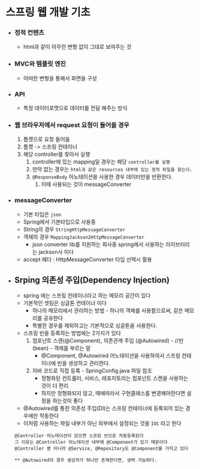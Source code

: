 # 스프링 웹 개발 기초

- ### 정적 컨텐츠
    - html과 같이 아무런 변형 없이 그대로 보여주는 것
- ### MVC와 템플릿 엔진
    - 어떠한 변형을 통해서 화면을 구성
- ### API
    - 특정 데이터포맷으로 데이터를 전달 해주는 방식


- ### 웹 브라우저에서 request 요청이 들어올 경우
    1. 톰켓으로 요청 들어옴
    2. 톰켓 -> 스프링 컨테이너
    3. 해당 controller를 찾아서 실행
        1. controller에 있는 mapping일 경우는 해당 `controller를 실행`
        2. 만약 없는 경우는 `html과 같은 resources 내부에 있는 정적 파일을 찾는다.`
        3. `@ResponseBody` 어노테이션을 사용한 경우 데이터만을 반환한다.
            1. 이때 사용되는 것이 messageConverter

- ### messageConverter
    - 기본 타입은 `json`
    - Spring에서 기본타입으로 사용중
    - String의 경우 `StringHttpMessageConverter`
    - 객체의 경우 `MappingJackson2HttpMessageConverter`
        - json converter lib를 지원하는 회사중 spring에서 사용하는 라이브러리는 jackson사 이다
    - accept 헤더 : HttpMessageConverter 타입 선택시 활용

- ## Srping 의존성 주입(Dependency Injection)
    - spring 에는 스프링 컨테이너라고 하는 메모리 공간이 있다
    - 기본적인 셋팅은 싱글톤 컨테이너 이다
        - 하나의 메모리에서 관리하는 방법 - 하나의 객체를 사용함으로써, 같은 메모리를 공유한다
        - 특별한 경우를 제외하고는 기본적으로 싱글톤을 사용한다.
    - 스프링 빈을 등록하는 방법에는 2가지가 있다
        1. 컴포넌트 스캔(@Component), 의존관계 주입 (@Autowired) - //빈(bean) - 객체를 부르는 말
            - @Component, @Autowired 어노테이션을 사용하여서 스프링 컨테이너에 빈을 생성하고 관리한다.
        2. 자바 코드로 직접 등록 - SpringConfig.java 파일 참조
            - 정형화된 컨트롤러, 서비스, 레포지토리는 컴포넌트 스캔을 사용하는 것이 더 편리
            - 하지만 정형화되지 않고, 때에따라서 구현클래스를 변경해야한다면 설정을 하는것이 좋다
    - @Autowired를 통한 의존성 주입(DI)는 스프링 컨테이너에 등록되어 있는 경우에만 작동한다
    - 이처럼 사용하는 파일 내부가 아닌 외부에서 설정되는 것을 `IOC` 라고 한다

  ```
  @Controller 어노테이션이 있으면 스프링 빈으로 자동등록된다 
  그 이유는 @Controller 어노테이션 내부에 @Component가 있기 때문이다
  @Controller 뿐 아니라 @Service, @Repository도 @Component를 가지고 있다

  ** @Autowired의 경우 생성자가 하나만 존재한다면, 생략 가능하다.
  ```
